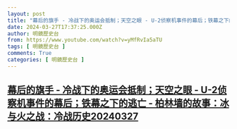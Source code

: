 ```yaml
---
layout: post
title: "幕后的旗手 - 冷战下的奥运会抵制；天空之眼 - U-2侦察机事件的幕后；铁幕之下的逃亡 - 柏林墙的故事：冰与火之战：冷战历史20240327"
date: 2024-03-27T17:37:25.000Z
author: 明鏡歷史台
from: https://www.youtube.com/watch?v=yMfRvIa5aTU
tags: [ 明鏡歷史台 ]
comments: True
categories: [ 明鏡歷史台 ]
---
```

<!--1711561045000-->
[幕后的旗手 - 冷战下的奥运会抵制；天空之眼 - U-2侦察机事件的幕后；铁幕之下的逃亡 - 柏林墙的故事：冰与火之战：冷战历史20240327](https://www.youtube.com/watch?v=yMfRvIa5aTU)
------

<div>

</div>
